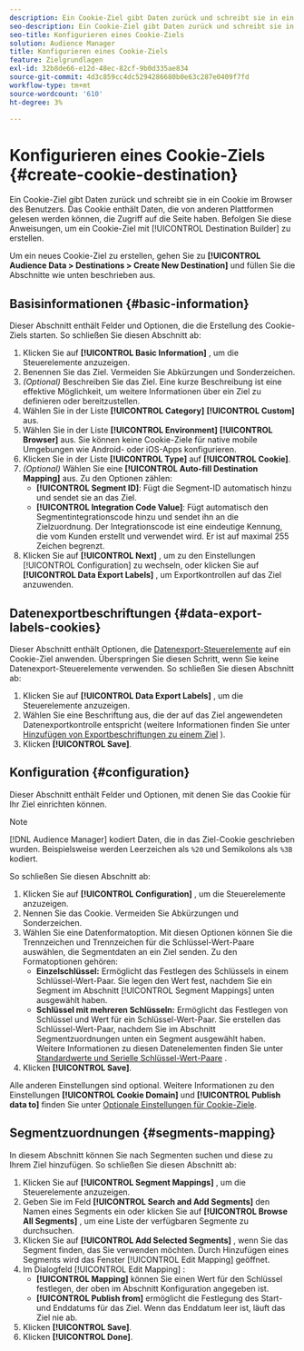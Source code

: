 ```yaml
---
description: Ein Cookie-Ziel gibt Daten zurück und schreibt sie in ein Cookie im Browser des Benutzers. Das Cookie enthält Daten, die von anderen Plattformen gelesen werden können, die Zugriff auf die Seite haben. Befolgen Sie diese Anweisungen, um ein Cookie-Ziel mit [!UICONTROL Destination Builder] zu erstellen.
seo-description: Ein Cookie-Ziel gibt Daten zurück und schreibt sie in ein Cookie im Browser des Benutzers. Das Cookie enthält Daten, die von anderen Plattformen gelesen werden können, die Zugriff auf die Seite haben. Befolgen Sie diese Anweisungen, um ein Cookie-Ziel mit [!UICONTROL Destination Builder] zu erstellen.
seo-title: Konfigurieren eines Cookie-Ziels
solution: Audience Manager
title: Konfigurieren eines Cookie-Ziels
feature: Zielgrundlagen
exl-id: 32b8de66-e12d-48ec-82cf-9b0d335ae834
source-git-commit: 4d3c859cc4dc5294286680b0e63c287e0409f7fd
workflow-type: tm+mt
source-wordcount: '610'
ht-degree: 3%

---
```


# Konfigurieren eines Cookie-Ziels {#create-cookie-destination}

Ein Cookie-Ziel gibt Daten zurück und schreibt sie in ein Cookie im Browser des Benutzers. Das Cookie enthält Daten, die von anderen Plattformen gelesen werden können, die Zugriff auf die Seite haben. Befolgen Sie diese Anweisungen, um ein Cookie-Ziel mit [!UICONTROL Destination Builder] zu erstellen.

<!-- create-cookie-destination.xml -->

Um ein neues Cookie-Ziel zu erstellen, gehen Sie zu **[!UICONTROL Audience Data > Destinations > Create New Destination]** und füllen Sie die Abschnitte wie unten beschrieben aus.

## Basisinformationen {#basic-information}

Dieser Abschnitt enthält Felder und Optionen, die die Erstellung des Cookie-Ziels starten. So schließen Sie diesen Abschnitt ab:

1. Klicken Sie auf **[!UICONTROL Basic Information]** , um die Steuerelemente anzuzeigen.
2. Benennen Sie das Ziel. Vermeiden Sie Abkürzungen und Sonderzeichen.
3. *(Optional)* Beschreiben Sie das Ziel. Eine kurze Beschreibung ist eine effektive Möglichkeit, um weitere Informationen über ein Ziel zu definieren oder bereitzustellen.
4. Wählen Sie in der Liste **[!UICONTROL Category]** **[!UICONTROL Custom]** aus.
5. Wählen Sie in der Liste **[!UICONTROL Environment]** **[!UICONTROL Browser]** aus. Sie können keine Cookie-Ziele für native mobile Umgebungen wie Android- oder iOS-Apps konfigurieren.
6. Klicken Sie in der Liste **[!UICONTROL Type]** auf **[!UICONTROL Cookie]**.
7. *(Optional)* Wählen Sie eine  **[!UICONTROL Auto-fill Destination Mapping]** aus. Zu den Optionen zählen:
   * **[!UICONTROL Segment ID]**: Fügt die Segment-ID automatisch hinzu und sendet sie an das Ziel.
   * **[!UICONTROL Integration Code Value]**: Fügt automatisch den Segmentintegrationscode hinzu und sendet ihn an die Zielzuordnung. Der Integrationscode ist eine eindeutige Kennung, die vom Kunden erstellt und verwendet wird. Er ist auf maximal 255 Zeichen begrenzt.
8. Klicken Sie auf **[!UICONTROL Next]** , um zu den Einstellungen [!UICONTROL Configuration] zu wechseln, oder klicken Sie auf **[!UICONTROL Data Export Labels]** , um Exportkontrollen auf das Ziel anzuwenden.

## Datenexportbeschriftungen {#data-export-labels-cookies}

Dieser Abschnitt enthält Optionen, die [Datenexport-Steuerelemente](../../features/data-export-controls.md) auf ein Cookie-Ziel anwenden. Überspringen Sie diesen Schritt, wenn Sie keine Datenexport-Steuerelemente verwenden. So schließen Sie diesen Abschnitt ab:

1. Klicken Sie auf **[!UICONTROL Data Export Labels]** , um die Steuerelemente anzuzeigen.
2. Wählen Sie eine Beschriftung aus, die der auf das Ziel angewendeten Datenexportkontrolle entspricht (weitere Informationen finden Sie unter [Hinzufügen von Exportbeschriftungen zu einem Ziel](/help/using/features/destinations/add-data-export-labels.md) ).
3. Klicken **[!UICONTROL Save]**.

## Konfiguration {#configuration}

Dieser Abschnitt enthält Felder und Optionen, mit denen Sie das Cookie für Ihr Ziel einrichten können.

>[!NOTE]
>
>[!DNL Audience Manager] kodiert Daten, die in das Ziel-Cookie geschrieben wurden. Beispielsweise werden Leerzeichen als `%20` und Semikolons als `%3B` kodiert.

So schließen Sie diesen Abschnitt ab:

1. Klicken Sie auf **[!UICONTROL Configuration]** , um die Steuerelemente anzuzeigen.
1. Nennen Sie das Cookie. Vermeiden Sie Abkürzungen und Sonderzeichen.
1. Wählen Sie eine Datenformatoption. Mit diesen Optionen können Sie die Trennzeichen und Trennzeichen für die Schlüssel-Wert-Paare auswählen, die Segmentdaten an ein Ziel senden. Zu den Formatoptionen gehören:
   * **Einzelschlüssel:** Ermöglicht das Festlegen des Schlüssels in einem Schlüssel-Wert-Paar. Sie legen den Wert fest, nachdem Sie ein Segment im Abschnitt [!UICONTROL Segment Mappings] unten ausgewählt haben.
   * **Schlüssel mit mehreren Schlüsseln:** Ermöglicht das Festlegen von Schlüssel und Wert für ein Schlüssel-Wert-Paar. Sie erstellen das Schlüssel-Wert-Paar, nachdem Sie im Abschnitt Segmentzuordnungen unten ein Segment ausgewählt haben.
Weitere Informationen zu diesen Datenelementen finden Sie unter [Standardwerte und Serielle Schlüssel-Wert-Paare](../../features/destinations/key-value-pairs.md) .
1. Klicken **[!UICONTROL Save]**.

Alle anderen Einstellungen sind optional. Weitere Informationen zu den Einstellungen **[!UICONTROL Cookie Domain]** und **[!UICONTROL Publish data to]** finden Sie unter [Optionale Einstellungen für Cookie-Ziele](/help/using/features/destinations/cookie-destination-options.md).

## Segmentzuordnungen {#segments-mapping}

In diesem Abschnitt können Sie nach Segmenten suchen und diese zu Ihrem Ziel hinzufügen. So schließen Sie diesen Abschnitt ab:

1. Klicken Sie auf **[!UICONTROL Segment Mappings]** , um die Steuerelemente anzuzeigen.
1. Geben Sie im Feld **[!UICONTROL Search and Add Segments]** den Namen eines Segments ein oder klicken Sie auf **[!UICONTROL Browse All Segments]** , um eine Liste der verfügbaren Segmente zu durchsuchen.
1. Klicken Sie auf **[!UICONTROL Add Selected Segments]** , wenn Sie das Segment finden, das Sie verwenden möchten. Durch Hinzufügen eines Segments wird das Fenster [!UICONTROL Edit Mapping] geöffnet.
1. Im Dialogfeld [!UICONTROL Edit Mapping] :
   * **[!UICONTROL Mapping]** können Sie einen Wert für den Schlüssel festlegen, der oben im Abschnitt Konfiguration angegeben ist.
   * **[!UICONTROL Publish from]** ermöglicht die Festlegung des Start- und Enddatums für das Ziel. Wenn das Enddatum leer ist, läuft das Ziel nie ab.
1. Klicken **[!UICONTROL Save]**.
1. Klicken **[!UICONTROL Done]**.
